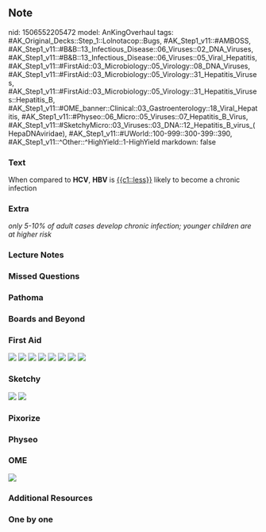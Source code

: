## Note
nid: 1506552205472
model: AnKingOverhaul
tags: #AK_Original_Decks::Step_1::Lolnotacop::Bugs, #AK_Step1_v11::#AMBOSS, #AK_Step1_v11::#B&B::13_Infectious_Disease::06_Viruses::02_DNA_Viruses, #AK_Step1_v11::#B&B::13_Infectious_Disease::06_Viruses::05_Viral_Hepatitis, #AK_Step1_v11::#FirstAid::03_Microbiology::05_Virology::08_DNA_Viruses, #AK_Step1_v11::#FirstAid::03_Microbiology::05_Virology::31_Hepatitis_Viruses, #AK_Step1_v11::#FirstAid::03_Microbiology::05_Virology::31_Hepatitis_Viruses::Hepatitis_B, #AK_Step1_v11::#OME_banner::Clinical::03_Gastroenterology::18_Viral_Hepatitis, #AK_Step1_v11::#Physeo::06_Micro::05_Viruses::07_Hepatitis_B_Virus, #AK_Step1_v11::#SketchyMicro::03_Viruses::03_DNA::12_Hepatitis_B_virus_(HepaDNAviridae), #AK_Step1_v11::#UWorld::100-999::300-399::390, #AK_Step1_v11::^Other::^HighYield::1-HighYield
markdown: false

### Text
When compared to <b>HCV</b>, <b>HBV</b> is <u>{{c1::less}}</u>
likely to become a chronic infection

### Extra
<i>only 5-10% of adult cases develop chronic infection; younger
children are at higher risk</i>

### Lecture Notes


### Missed Questions


### Pathoma


### Boards and Beyond


### First Aid
<img src="tmp0sdlr2ep.png"> <img src="tmp0l_0af0d.png"> <img src=
"tmp97uudkee.png"> <img src="tmp7c9irx34.png"> <img src=
"tmpumog8ioq.png"> <img src="tmp2bock9i2.png"> <img src=
"tmpni1v64pq.png"> <img src="tmpchb8pqbe.png">

### Sketchy
<img src="paste-282192236249091.jpg"> <img src=
"paste-303eaee7617ca87395d2e776b248fcdc5a5ec256.png">

### Pixorize


### Physeo


### OME
<div class="ome-widget">
  <a href=
  "https://onlinemeded.org/spa/gastroenterology/viral-hepatitis/acquire?ref=anki">
  <img src="_OME_AnkiFlashcards_Lesson_6.png"></a>
</div>

### Additional Resources


### One by one

